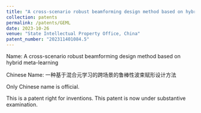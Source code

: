 ```yaml
---
title: "A cross-scenario robust beamforming design method based on hybrid meta-learning"
collection: patents
permalink: /patents/GEML
date: 2023-10-26
venue: "State Intellectual Property Office, China"
patent_number: "202311401084.5"
---
```

Name: A cross-scenario robust beamforming design method based on hybrid meta-learning

Chinese Name: 一种基于混合元学习的跨场景的鲁棒性波束赋形设计方法

Only Chinese name is official.

This is a patent right for inventions. This patent is now under substantive examination.

